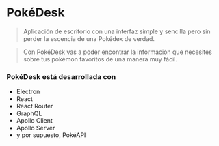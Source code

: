 # PokéDesk

> Aplicación de escritorio con una interfaz simple y sencilla pero sin perder la escencia de una Pokédex de verdad.

> Con PokéDesk vas a poder encontrar la información que necesites sobre tus pokémon favoritos de una manera muy fácil.

### PokéDesk está desarrollada con 
- Electron
- React
- React Router
- GraphQL
- Apollo Client
- Apollo Server
- y por supuesto, PokéAPI
